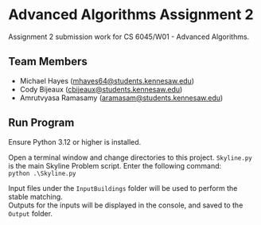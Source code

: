 # Advanced Algorithms Assignment 2

Assignment 2 submission work for CS 6045/W01 - Advanced Algorithms.  

## Team Members  
- Michael Hayes (mhayes64@students.kennesaw.edu)
- Cody Bijeaux (cbijeaux@students.kennesaw.edu)
- Amrutvyasa Ramasamy (aramasam@students.kennesaw.edu)

## Run Program

Ensure Python 3.12 or higher is installed.  

Open a terminal window and change directories to this project. `Skyline.py` is the main Skyline Problem script. Enter the following command:  
`python .\Skyline.py`  

Input files under the `InputBuildings` folder will be used to perform the stable matching.  
Outputs for the inputs will be displayed in the console, and saved to the `Output` folder.